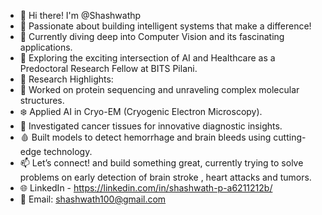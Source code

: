 

- 👋 Hi there! I'm @Shashwathp
- 🌟 Passionate about building intelligent systems that make a difference!
- 🌱 Currently diving deep into Computer Vision and its fascinating applications.
- 🤖 Exploring the exciting intersection of AI and Healthcare as a Predoctoral Research Fellow at BITS Pilani.
- 🔬 Research Highlights:
- 🧬 Worked on protein sequencing and unraveling complex molecular structures.
- ❄️ Applied AI in Cryo-EM (Cryogenic Electron Microscopy).
- 🧫 Investigated cancer tissues for innovative diagnostic insights.
- 🩸 Built models to detect hemorrhage and brain bleeds using cutting-edge technology. 
- 📫 Let’s connect! and build something great, currently trying to solve problems on early detection of brain stroke , heart attacks and tumors.
- 🌐 LinkedIn - https://linkedin.com/in/shashwath-p-a6211212b/
- 📧 Email: shashwath100@gmail.com
<!---
Shashwathp/Shashwathp is a ✨ special ✨ repository because its `README.md` (this file) appears on your GitHub profile.
You can click the Preview link to take a look at your changes.
--->
